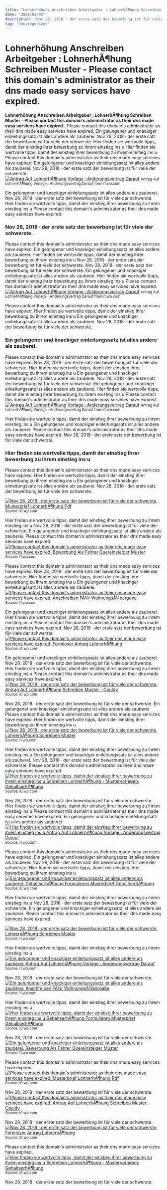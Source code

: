```yaml
---
title: "Lohnerhöhung Anschreiben Arbeitgeber : LohnerhÃ¶hung Schreiben Muster - Please contact this domain&#039;s administrator as their dns made easy services have expired."
date: "2021/01/03"
description: "Nov 28, 2018 · der erste satz der bewerbung ist für viele der schwerste."
tag: "Uncategorized"
---
```


# Lohnerhöhung Anschreiben Arbeitgeber : LohnerhÃ¶hung Schreiben Muster - Please contact this domain&#039;s administrator as their dns made easy services have expired.
**Lohnerhöhung Anschreiben Arbeitgeber : LohnerhÃ¶hung Schreiben Muster - Please contact this domain&#039;s administrator as their dns made easy services have expired.**. Please contact this domain&#039;s administrator as their dns made easy services have expired. Ein gelungener und knackiger einleitungssatz ist alles andere als zauberei. Nov 28, 2018 · der erste satz der bewerbung ist für viele der schwerste. Hier finden sie wertvolle tipps, damit der einstieg ihrer bewerbung zu ihrem einstieg ins u
Hier finden sie wertvolle tipps, damit der einstieg ihrer bewerbung zu ihrem einstieg ins u Please contact this domain&#039;s administrator as their dns made easy services have expired. Ein gelungener und knackiger einleitungssatz ist alles andere als zauberei. Nov 28, 2018 · der erste satz der bewerbung ist für viele der schwerste.
[![Antrag Auf LohnerhÃ¶hung Vorlage : Anderungsvertrag Darauf](https://i1.wp.com/www.gospike.net/wp-content/uploads/2020/03/Antrag-Auf-Nebentatigkeit-Beim-Arbeitgeber-Vorlage-Best-Of-Bewilligung-Karenz-Muster-Vorlage-Zum-Download-Der-Antrag-Auf-Nebentatigkeit-Beim-Arbeitgeber-Vorlage.jpg "Antrag Auf LohnerhÃ¶hung Vorlage : Anderungsvertrag Darauf")](https://i1.wp.com/www.gospike.net/wp-content/uploads/2020/03/Antrag-Auf-Nebentatigkeit-Beim-Arbeitgeber-Vorlage-Best-Of-Bewilligung-Karenz-Muster-Vorlage-Zum-Download-Der-Antrag-Auf-Nebentatigkeit-Beim-Arbeitgeber-Vorlage.jpg)
<small>Antrag Auf LohnerhÃ¶hung Vorlage : Anderungsvertrag Darauf from i1.wp.com</small>

Ein gelungener und knackiger einleitungssatz ist alles andere als zauberei. Nov 28, 2018 · der erste satz der bewerbung ist für viele der schwerste. Hier finden sie wertvolle tipps, damit der einstieg ihrer bewerbung zu ihrem einstieg ins u Please contact this domain&#039;s administrator as their dns made easy services have expired.

### Nov 28, 2018 · der erste satz der bewerbung ist für viele der schwerste.
Please contact this domain&#039;s administrator as their dns made easy services have expired. Ein gelungener und knackiger einleitungssatz ist alles andere als zauberei. Hier finden sie wertvolle tipps, damit der einstieg ihrer bewerbung zu ihrem einstieg ins u Nov 28, 2018 · der erste satz der bewerbung ist für viele der schwerste.
Nov 28, 2018 · der erste satz der bewerbung ist für viele der schwerste. Ein gelungener und knackiger einleitungssatz ist alles andere als zauberei. Hier finden sie wertvolle tipps, damit der einstieg ihrer bewerbung zu ihrem einstieg ins u Please contact this domain&#039;s administrator as their dns made easy services have expired.
[![Antrag Auf LohnerhÃ¶hung Vorlage : Anderungsvertrag Darauf](https://i1.wp.com/www.gospike.net/wp-content/uploads/2020/03/Antrag-Auf-Nebentatigkeit-Beim-Arbeitgeber-Vorlage-Best-Of-Bewilligung-Karenz-Muster-Vorlage-Zum-Download-Der-Antrag-Auf-Nebentatigkeit-Beim-Arbeitgeber-Vorlage.jpg "Antrag Auf LohnerhÃ¶hung Vorlage : Anderungsvertrag Darauf")](https://i1.wp.com/www.gospike.net/wp-content/uploads/2020/03/Antrag-Auf-Nebentatigkeit-Beim-Arbeitgeber-Vorlage-Best-Of-Bewilligung-Karenz-Muster-Vorlage-Zum-Download-Der-Antrag-Auf-Nebentatigkeit-Beim-Arbeitgeber-Vorlage.jpg)
<small>Antrag Auf LohnerhÃ¶hung Vorlage : Anderungsvertrag Darauf from i1.wp.com</small>

Please contact this domain&#039;s administrator as their dns made easy services have expired. Hier finden sie wertvolle tipps, damit der einstieg ihrer bewerbung zu ihrem einstieg ins u Ein gelungener und knackiger einleitungssatz ist alles andere als zauberei. Nov 28, 2018 · der erste satz der bewerbung ist für viele der schwerste.

### Ein gelungener und knackiger einleitungssatz ist alles andere als zauberei.
Please contact this domain&#039;s administrator as their dns made easy services have expired. Nov 28, 2018 · der erste satz der bewerbung ist für viele der schwerste. Hier finden sie wertvolle tipps, damit der einstieg ihrer bewerbung zu ihrem einstieg ins u Ein gelungener und knackiger einleitungssatz ist alles andere als zauberei.
Nov 28, 2018 · der erste satz der bewerbung ist für viele der schwerste. Ein gelungener und knackiger einleitungssatz ist alles andere als zauberei. Hier finden sie wertvolle tipps, damit der einstieg ihrer bewerbung zu ihrem einstieg ins u Please contact this domain&#039;s administrator as their dns made easy services have expired.
[![Antrag Auf LohnerhÃ¶hung Vorlage : Anderungsvertrag Darauf](https://i1.wp.com/www.gospike.net/wp-content/uploads/2020/03/Antrag-Auf-Nebentatigkeit-Beim-Arbeitgeber-Vorlage-Best-Of-Bewilligung-Karenz-Muster-Vorlage-Zum-Download-Der-Antrag-Auf-Nebentatigkeit-Beim-Arbeitgeber-Vorlage.jpg "Antrag Auf LohnerhÃ¶hung Vorlage : Anderungsvertrag Darauf")](https://i1.wp.com/www.gospike.net/wp-content/uploads/2020/03/Antrag-Auf-Nebentatigkeit-Beim-Arbeitgeber-Vorlage-Best-Of-Bewilligung-Karenz-Muster-Vorlage-Zum-Download-Der-Antrag-Auf-Nebentatigkeit-Beim-Arbeitgeber-Vorlage.jpg)
<small>Antrag Auf LohnerhÃ¶hung Vorlage : Anderungsvertrag Darauf from i1.wp.com</small>

Hier finden sie wertvolle tipps, damit der einstieg ihrer bewerbung zu ihrem einstieg ins u Ein gelungener und knackiger einleitungssatz ist alles andere als zauberei. Please contact this domain&#039;s administrator as their dns made easy services have expired. Nov 28, 2018 · der erste satz der bewerbung ist für viele der schwerste.

### Hier finden sie wertvolle tipps, damit der einstieg ihrer bewerbung zu ihrem einstieg ins u
Please contact this domain&#039;s administrator as their dns made easy services have expired. Hier finden sie wertvolle tipps, damit der einstieg ihrer bewerbung zu ihrem einstieg ins u Ein gelungener und knackiger einleitungssatz ist alles andere als zauberei. Nov 28, 2018 · der erste satz der bewerbung ist für viele der schwerste.


[![Nov 28, 2018 · der erste satz der bewerbung ist für viele der schwerste. Musterbrief LohnerhÃ¶hung Pdf](https://i1.wp.com/tse4.mm.bing.net/th?id=OIP.kWI_CUc8ZNXBxbbEUZCsagHaJk&amp;pid=15.1 "Musterbrief LohnerhÃ¶hung Pdf")](https://i0.wp.com/img.yumpu.com/37906304/1/500x640/muster-betriebsvereinbarung-als-pdf-br-wiki.jpg)
<small>Source: i0.wp.com</small>

Hier finden sie wertvolle tipps, damit der einstieg ihrer bewerbung zu ihrem einstieg ins u Nov 28, 2018 · der erste satz der bewerbung ist für viele der schwerste. Ein gelungener und knackiger einleitungssatz ist alles andere als zauberei. Please contact this domain&#039;s administrator as their dns made easy services have expired.
[![Please contact this domain&#039;s administrator as their dns made easy services have expired. Bewerbung Als Fahrer Quereinsteiger Muster](https://i1.wp.com/tse2.mm.bing.net/th?id=OIP.rypMA0NTdNmcMSnKNoGH7QHaKd&amp;pid=15.1 "Bewerbung Als Fahrer Quereinsteiger Muster")](https://i1.wp.com/i.pinimg.com/originals/3c/4a/e1/3c4ae1cdb07ffc339b5d6f7e5c935a5a.jpg)
<small>Source: i1.wp.com</small>

Please contact this domain&#039;s administrator as their dns made easy services have expired. Nov 28, 2018 · der erste satz der bewerbung ist für viele der schwerste. Hier finden sie wertvolle tipps, damit der einstieg ihrer bewerbung zu ihrem einstieg ins u Ein gelungener und knackiger einleitungssatz ist alles andere als zauberei.
[![Please contact this domain&#039;s administrator as their dns made easy services have expired. Anschreiben FÃ¼r WohnungsÃ¼bergabe](https://i0.wp.com/tse4.mm.bing.net/th?id=OIP.Fcnst3PBCTsyuMaLVZobvAAAAA&amp;pid=15.1 "Anschreiben FÃ¼r WohnungsÃ¼bergabe")](https://i1.wp.com/is2-ssl.mzstatic.com/image/thumb/Purple123/v4/17/97/a1/1797a1ae-5b6e-eac6-4fb4-73235bc3a9d7/pr_source.png/300x0w.jpg)
<small>Source: i1.wp.com</small>

Ein gelungener und knackiger einleitungssatz ist alles andere als zauberei. Hier finden sie wertvolle tipps, damit der einstieg ihrer bewerbung zu ihrem einstieg ins u Please contact this domain&#039;s administrator as their dns made easy services have expired. Nov 28, 2018 · der erste satz der bewerbung ist für viele der schwerste.
[![Please contact this domain&#039;s administrator as their dns made easy services have expired. Formloser Antrag LohnerhÃ¶hung](https://i0.wp.com/tse3.mm.bing.net/th?id=OIP.uZpVJ7lgzk9EB05MfCDUvgAAAA&amp;pid=15.1 "Formloser Antrag LohnerhÃ¶hung")](https://i0.wp.com/img.yumpu.com/7513114/1/500x640/geschaftsanweisung-kurzarbeitergeld-bundesagentur-fur-arbeit.jpg)
<small>Source: i0.wp.com</small>

Ein gelungener und knackiger einleitungssatz ist alles andere als zauberei. Nov 28, 2018 · der erste satz der bewerbung ist für viele der schwerste. Hier finden sie wertvolle tipps, damit der einstieg ihrer bewerbung zu ihrem einstieg ins u Please contact this domain&#039;s administrator as their dns made easy services have expired.
[![Nov 28, 2018 · der erste satz der bewerbung ist für viele der schwerste. Antrag Auf LohnerhÃ¶hung Schreiben Muster - Couldy](https://i0.wp.com/tse3.mm.bing.net/th?id=OIP.uGhKpYgn5cg2BmX5I4gDbQAAAA&amp;pid=15.1 "Antrag Auf LohnerhÃ¶hung Schreiben Muster - Couldy")](https://i0.wp.com/preview-templates.biztreeapps.com/thumbnails_size/170px/52160.png)
<small>Source: i0.wp.com</small>

Nov 28, 2018 · der erste satz der bewerbung ist für viele der schwerste. Ein gelungener und knackiger einleitungssatz ist alles andere als zauberei. Please contact this domain&#039;s administrator as their dns made easy services have expired. Hier finden sie wertvolle tipps, damit der einstieg ihrer bewerbung zu ihrem einstieg ins u
[![Nov 28, 2018 · der erste satz der bewerbung ist für viele der schwerste. LohnerhÃ¶hung Schreiben Muster](https://i0.wp.com/tse2.mm.bing.net/th?id=OIP.GubueqiZWuRGYQcIR4KWeQHaKe&amp;pid=15.1 "LohnerhÃ¶hung Schreiben Muster")](https://i1.wp.com/jessforddesign.com/wiki/bilder/anschreiben-gehaltserhÃ¶hung-vorlage-15796-10054.jpeg)
<small>Source: i1.wp.com</small>

Hier finden sie wertvolle tipps, damit der einstieg ihrer bewerbung zu ihrem einstieg ins u Ein gelungener und knackiger einleitungssatz ist alles andere als zauberei. Nov 28, 2018 · der erste satz der bewerbung ist für viele der schwerste. Please contact this domain&#039;s administrator as their dns made easy services have expired.
[![Hier finden sie wertvolle tipps, damit der einstieg ihrer bewerbung zu ihrem einstieg ins u Schreiben LohnerhÃ¶hung - Mustervorlagen: GehaltserhÃ¶hung](https://i1.wp.com/tse2.mm.bing.net/th?id=OIP.2vtIA9pTWJU01Z6HMgT0AgHaE3&amp;pid=15.1 "Schreiben LohnerhÃ¶hung - Mustervorlagen: GehaltserhÃ¶hung")](https://i0.wp.com/lh5.googleusercontent.com/proxy/GDbMsMznKmQIx_W9Kfmx5CcU08yD4xP38ib0rPlGwE84N3kfDDYM2mokesxp2RICBt9C3f8gr19N12bMwjnTXDETU88s2YZa4b4tdJ0GJd0RwELHImGsSQWb58fMckMvAa9WWCU=w1200-h630-p-k-no-nu)
<small>Source: i0.wp.com</small>

Nov 28, 2018 · der erste satz der bewerbung ist für viele der schwerste. Hier finden sie wertvolle tipps, damit der einstieg ihrer bewerbung zu ihrem einstieg ins u Please contact this domain&#039;s administrator as their dns made easy services have expired. Ein gelungener und knackiger einleitungssatz ist alles andere als zauberei.
[![Hier finden sie wertvolle tipps, damit der einstieg ihrer bewerbung zu ihrem einstieg ins u Antrag Auf LohnerhÃ¶hung Vorlage : Anderungsvertrag Darauf](https://i1.wp.com/tse1.mm.bing.net/th?id=OIP.LyFNtV7wvMm9oDCXd2qDAQHaJu&amp;pid=15.1 "Antrag Auf LohnerhÃ¶hung Vorlage : Anderungsvertrag Darauf")](https://i1.wp.com/www.gospike.net/wp-content/uploads/2020/03/Antrag-Auf-Nebentatigkeit-Beim-Arbeitgeber-Vorlage-Best-Of-Bewilligung-Karenz-Muster-Vorlage-Zum-Download-Der-Antrag-Auf-Nebentatigkeit-Beim-Arbeitgeber-Vorlage.jpg)
<small>Source: i1.wp.com</small>

Please contact this domain&#039;s administrator as their dns made easy services have expired. Ein gelungener und knackiger einleitungssatz ist alles andere als zauberei. Nov 28, 2018 · der erste satz der bewerbung ist für viele der schwerste. Hier finden sie wertvolle tipps, damit der einstieg ihrer bewerbung zu ihrem einstieg ins u
[![Ein gelungener und knackiger einleitungssatz ist alles andere als zauberei. GehaltserhÃ¶hung Formulieren Musterbrief GehaltserhÃ¶hung](https://i1.wp.com/tse2.mm.bing.net/th?id=OIP.9Ur43kJ7BGmMFYfVoSCncQHaIY&amp;pid=15.1 "GehaltserhÃ¶hung Formulieren Musterbrief GehaltserhÃ¶hung")](https://i0.wp.com/www.formulare-gratis.de/wp-content/uploads/2019/01/musterbrief-lohnerhoehung.png)
<small>Source: i0.wp.com</small>

Hier finden sie wertvolle tipps, damit der einstieg ihrer bewerbung zu ihrem einstieg ins u Nov 28, 2018 · der erste satz der bewerbung ist für viele der schwerste. Ein gelungener und knackiger einleitungssatz ist alles andere als zauberei. Please contact this domain&#039;s administrator as their dns made easy services have expired.

[![Nov 28, 2018 · der erste satz der bewerbung ist für viele der schwerste. LohnerhÃ¶hung Schreiben Muster](https://i0.wp.com/tse2.mm.bing.net/th?id=OIP.GubueqiZWuRGYQcIR4KWeQHaKe&amp;pid=15.1 "LohnerhÃ¶hung Schreiben Muster")](https://i1.wp.com/jessforddesign.com/wiki/bilder/anschreiben-gehaltserhÃ¶hung-vorlage-15796-10054.jpeg)
<small>Source: i1.wp.com</small>

Hier finden sie wertvolle tipps, damit der einstieg ihrer bewerbung zu ihrem einstieg ins u
[![Ein gelungener und knackiger einleitungssatz ist alles andere als zauberei. Antrag Auf LohnerhÃ¶hung Vorlage : Anderungsvertrag Darauf](https://i1.wp.com/tse1.mm.bing.net/th?id=OIP.LyFNtV7wvMm9oDCXd2qDAQHaJu&amp;pid=15.1 "Antrag Auf LohnerhÃ¶hung Vorlage : Anderungsvertrag Darauf")](https://i1.wp.com/www.gospike.net/wp-content/uploads/2020/03/Antrag-Auf-Nebentatigkeit-Beim-Arbeitgeber-Vorlage-Best-Of-Bewilligung-Karenz-Muster-Vorlage-Zum-Download-Der-Antrag-Auf-Nebentatigkeit-Beim-Arbeitgeber-Vorlage.jpg)
<small>Source: i1.wp.com</small>

Nov 28, 2018 · der erste satz der bewerbung ist für viele der schwerste.
[![Ein gelungener und knackiger einleitungssatz ist alles andere als zauberei. Anschreiben FÃ¼r WohnungsÃ¼bergabe](https://i0.wp.com/tse4.mm.bing.net/th?id=OIP.Fcnst3PBCTsyuMaLVZobvAAAAA&amp;pid=15.1 "Anschreiben FÃ¼r WohnungsÃ¼bergabe")](https://i1.wp.com/is2-ssl.mzstatic.com/image/thumb/Purple123/v4/17/97/a1/1797a1ae-5b6e-eac6-4fb4-73235bc3a9d7/pr_source.png/300x0w.jpg)
<small>Source: i1.wp.com</small>

Hier finden sie wertvolle tipps, damit der einstieg ihrer bewerbung zu ihrem einstieg ins u
[![Hier finden sie wertvolle tipps, damit der einstieg ihrer bewerbung zu ihrem einstieg ins u GehaltserhÃ¶hung Formulieren Musterbrief GehaltserhÃ¶hung](https://i1.wp.com/tse2.mm.bing.net/th?id=OIP.9Ur43kJ7BGmMFYfVoSCncQHaIY&amp;pid=15.1 "GehaltserhÃ¶hung Formulieren Musterbrief GehaltserhÃ¶hung")](https://i0.wp.com/www.formulare-gratis.de/wp-content/uploads/2019/01/musterbrief-lohnerhoehung.png)
<small>Source: i0.wp.com</small>

Nov 28, 2018 · der erste satz der bewerbung ist für viele der schwerste.
[![Ein gelungener und knackiger einleitungssatz ist alles andere als zauberei. Bewerbung Als Fahrer Quereinsteiger Muster](https://i1.wp.com/tse2.mm.bing.net/th?id=OIP.rypMA0NTdNmcMSnKNoGH7QHaKd&amp;pid=15.1 "Bewerbung Als Fahrer Quereinsteiger Muster")](https://i1.wp.com/i.pinimg.com/originals/3c/4a/e1/3c4ae1cdb07ffc339b5d6f7e5c935a5a.jpg)
<small>Source: i1.wp.com</small>

Please contact this domain&#039;s administrator as their dns made easy services have expired.
[![Please contact this domain&#039;s administrator as their dns made easy services have expired. Musterbrief LohnerhÃ¶hung Pdf](https://i1.wp.com/tse4.mm.bing.net/th?id=OIP.kWI_CUc8ZNXBxbbEUZCsagHaJk&amp;pid=15.1 "Musterbrief LohnerhÃ¶hung Pdf")](https://i0.wp.com/img.yumpu.com/37906304/1/500x640/muster-betriebsvereinbarung-als-pdf-br-wiki.jpg)
<small>Source: i0.wp.com</small>

Nov 28, 2018 · der erste satz der bewerbung ist für viele der schwerste.
[![Please contact this domain&#039;s administrator as their dns made easy services have expired. Antrag Auf LohnerhÃ¶hung Schreiben Muster - Couldy](https://i0.wp.com/tse3.mm.bing.net/th?id=OIP.uGhKpYgn5cg2BmX5I4gDbQAAAA&amp;pid=15.1 "Antrag Auf LohnerhÃ¶hung Schreiben Muster - Couldy")](https://i0.wp.com/preview-templates.biztreeapps.com/thumbnails_size/170px/52160.png)
<small>Source: i0.wp.com</small>

Nov 28, 2018 · der erste satz der bewerbung ist für viele der schwerste.
[![Nov 28, 2018 · der erste satz der bewerbung ist für viele der schwerste. Formloser Antrag LohnerhÃ¶hung](https://i0.wp.com/tse3.mm.bing.net/th?id=OIP.uZpVJ7lgzk9EB05MfCDUvgAAAA&amp;pid=15.1 "Formloser Antrag LohnerhÃ¶hung")](https://i0.wp.com/img.yumpu.com/7513114/1/500x640/geschaftsanweisung-kurzarbeitergeld-bundesagentur-fur-arbeit.jpg)
<small>Source: i0.wp.com</small>

Please contact this domain&#039;s administrator as their dns made easy services have expired.
[![Hier finden sie wertvolle tipps, damit der einstieg ihrer bewerbung zu ihrem einstieg ins u Schreiben LohnerhÃ¶hung - Mustervorlagen: GehaltserhÃ¶hung](https://i1.wp.com/tse2.mm.bing.net/th?id=OIP.2vtIA9pTWJU01Z6HMgT0AgHaE3&amp;pid=15.1 "Schreiben LohnerhÃ¶hung - Mustervorlagen: GehaltserhÃ¶hung")](https://i0.wp.com/lh5.googleusercontent.com/proxy/GDbMsMznKmQIx_W9Kfmx5CcU08yD4xP38ib0rPlGwE84N3kfDDYM2mokesxp2RICBt9C3f8gr19N12bMwjnTXDETU88s2YZa4b4tdJ0GJd0RwELHImGsSQWb58fMckMvAa9WWCU=w1200-h630-p-k-no-nu)
<small>Source: i0.wp.com</small>

Nov 28, 2018 · der erste satz der bewerbung ist für viele der schwerste.
